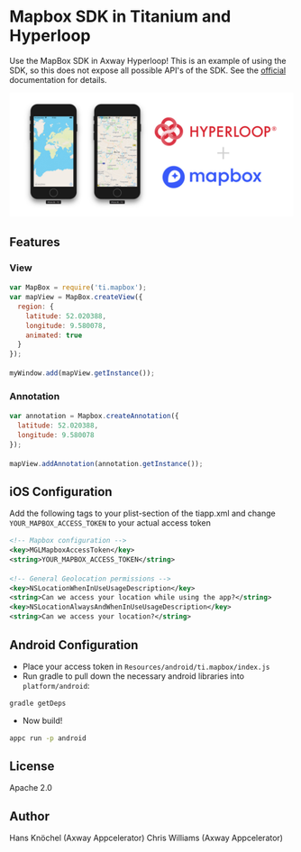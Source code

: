 # Mapbox SDK in Titanium and Hyperloop

Use the MapBox SDK in Axway Hyperloop! This is an example of using the SDK, so this does not expose all possible API's
of the SDK. See the [official](https://www.mapbox.com/ios-sdk/) documentation for details.

<img src="example.jpg" width="800" alt="Mapbox SDK in Appcelerator Hyperloop" />

## Features

### View

```js
var MapBox = require('ti.mapbox');
var mapView = MapBox.createView({
  region: {
    latitude: 52.020388,
    longitude: 9.580078,
    animated: true
  }
});

myWindow.add(mapView.getInstance());
```

### Annotation

```js
var annotation = Mapbox.createAnnotation({
  latitude: 52.020388,
  longitude: 9.580078
});

mapView.addAnnotation(annotation.getInstance());
```

## iOS Configuration

Add the following tags to your plist-section of the tiapp.xml and change `YOUR_MAPBOX_ACCESS_TOKEN` to your
actual access token
```xml
<!-- Mapbox configuration -->
<key>MGLMapboxAccessToken</key>
<string>YOUR_MAPBOX_ACCESS_TOKEN</string>

<!-- General Geolocation permissions -->
<key>NSLocationWhenInUseUsageDescription</key>
<string>Can we access your location while using the app?</string>
<key>NSLocationAlwaysAndWhenInUseUsageDescription</key>
<string>Can we access your location?</string>
```

## Android Configuration
- Place your access token in `Resources/android/ti.mapbox/index.js`
- Run gradle to pull down the necessary android libraries into `platform/android`:
```sh
gradle getDeps
```
- Now build!
```sh
appc run -p android
```

## License

Apache 2.0

## Author

Hans Knöchel (Axway Appcelerator)
Chris Williams (Axway Appcelerator)
